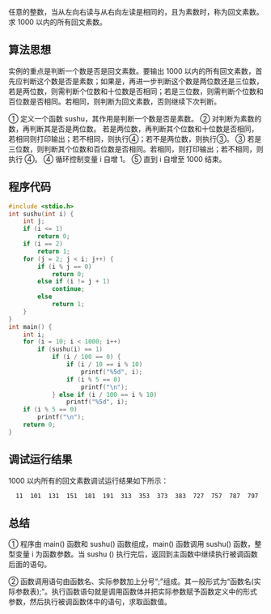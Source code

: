任意的整数，当从左向右读与从右向左读是相同的，且为素数时，称为回文素数。求 1000 以内的所有回文素数。

## 算法思想

实例的重点是判断一个数是否是回文素数。要输出 1000  以内的所有回文素数，首先应判断这个数是否是素数；如果是，再进一步判断这个数是两位数还是三位数，若是两位数，则需判断个位数和十位数是否相同；若是三位数，则需判断个位数和百位数是否相同。若相同，则判断为回文素数，否则继续下次判断。

 ① 定义一个函数 sushu，其作用是判断一个数是否是素数。
 ② 对判断为素数的数，再判断其是否是两位数。
   若是两位数，再判断其个位数和十位数是否相同，若相同则打印输出；若不相同，则执行④；若不是两位数，则执行③。
 ③ 若是三位数，则判断其个位数和百位数是否相同。若相同，则打印输出；若不相同，则执行 ④。
 ④ 循环控制变量 i 自增 1。
 ⑤ 直到 i 自增至 1000 结束。

## 程序代码

```c
#include <stdio.h>
int sushu(int i) {
    int j;
    if (i <= 1)
        return 0;
    if (i == 2)
        return 1;
    for (j = 2; j < i; j++) {
        if (i % j == 0)
            return 0;
        else if (i != j + 1)
            continue;
        else
            return 1;
    }
}
int main() {
    int i;
    for (i = 10; i < 1000; i++)
        if (sushu(i) == 1)
            if (i / 100 == 0) {
                if (i / 10 == i % 10)
                    printf("%5d", i);
                if (i % 5 == 0)
                    printf("\n");
            } else if (i / 100 == i % 10)
                printf("%5d", i);
    if (i % 5 == 0)
        printf("\n");
    return 0;
}
```

## 调试运行结果

1000 以内所有的回文素数调试运行结果如下所示：

```bash
  11  101  131  151  181  191  313  353  373  383  727  757  787  797  919  929
```

## 总结

① 程序由 main() 函数和 sushu() 函数组成，main() 函数调用 sushu() 函数，整型变量 i 为函数参数。当 sushu () 执行完后，返回到主函数中继续执行被调函数后面的语句。

 ② 函数调用语句由函数名、实际参数加上分号“;”组成。其一般形式为“函数名(实际参数表);”。执行函数语句就是调用函数体并把实际参数赋予函数定义中的形式参数，然后执行被调函数体中的语句，求取函数值。